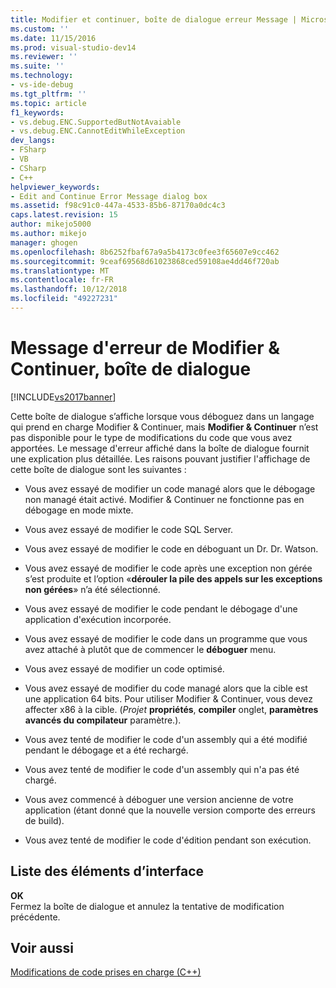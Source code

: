 ```yaml
---
title: Modifier et continuer, boîte de dialogue erreur Message | Microsoft Docs
ms.custom: ''
ms.date: 11/15/2016
ms.prod: visual-studio-dev14
ms.reviewer: ''
ms.suite: ''
ms.technology:
- vs-ide-debug
ms.tgt_pltfrm: ''
ms.topic: article
f1_keywords:
- vs.debug.ENC.SupportedButNotAvaiable
- vs.debug.ENC.CannotEditWhileException
dev_langs:
- FSharp
- VB
- CSharp
- C++
helpviewer_keywords:
- Edit and Continue Error Message dialog box
ms.assetid: f98c91c0-447a-4533-85b6-87170a0dc4c3
caps.latest.revision: 15
author: mikejo5000
ms.author: mikejo
manager: ghogen
ms.openlocfilehash: 8b6252fbaf67a9a5b4173c0fee3f65607e9cc462
ms.sourcegitcommit: 9ceaf69568d61023868ced59108ae4dd46f720ab
ms.translationtype: MT
ms.contentlocale: fr-FR
ms.lasthandoff: 10/12/2018
ms.locfileid: "49227231"
---
```

# <a name="edit-and-continue-error-message-dialog-box"></a>Message d'erreur de Modifier & Continuer, boîte de dialogue
[!INCLUDE[vs2017banner](../includes/vs2017banner.md)]

Cette boîte de dialogue s’affiche lorsque vous déboguez dans un langage qui prend en charge Modifier & Continuer, mais **Modifier & Continuer** n’est pas disponible pour le type de modifications du code que vous avez apportées. Le message d'erreur affiché dans la boîte de dialogue fournit une explication plus détaillée. Les raisons pouvant justifier l'affichage de cette boîte de dialogue sont les suivantes :  
  
-   Vous avez essayé de modifier un code managé alors que le débogage non managé était activé. Modifier & Continuer ne fonctionne pas en débogage en mode mixte.  
  
-   Vous avez essayé de modifier le code SQL Server.  
  
-   Vous avez essayé de modifier le code en déboguant un Dr. Dr. Watson.  
  
-   Vous avez essayé de modifier le code après une exception non gérée s’est produite et l’option «**dérouler la pile des appels sur les exceptions non gérées**» n’a été sélectionné.  
  
-   Vous avez essayé de modifier le code pendant le débogage d'une application d'exécution incorporée.  
  
-   Vous avez essayé de modifier le code dans un programme que vous avez attaché à plutôt que de commencer le **déboguer** menu.  
  
-   Vous avez essayé de modifier un code optimisé.  
  
-   Vous avez essayé de modifier du code managé alors que la cible est une application 64 bits. Pour utiliser Modifier & Continuer, vous devez affecter x86 à la cible. (*Projet* **propriétés**, **compiler** onglet, **paramètres avancés du compilateur** paramètre.).  
  
-   Vous avez tenté de modifier le code d'un assembly qui a été modifié pendant le débogage et a été rechargé.  
  
-   Vous avez tenté de modifier le code d'un assembly qui n'a pas été chargé.  
  
-   Vous avez commencé à déboguer une version ancienne de votre application (étant donné que la nouvelle version comporte des erreurs de build).  
  
-   Vous avez tenté de modifier le code d'édition pendant son exécution.  
  
## <a name="uielement-list"></a>Liste des éléments d’interface  
 **OK**  
 Fermez la boîte de dialogue et annulez la tentative de modification précédente.  
  
## <a name="see-also"></a>Voir aussi  
 [Modifications de code prises en charge (C++)](../debugger/supported-code-changes-cpp.md)



